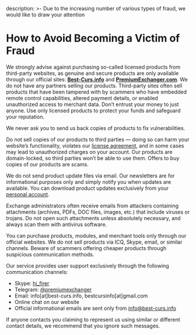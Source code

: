 description: >-
  Due to the increasing number of various types of fraud, we would like to draw your attention

# How to Avoid Becoming a Victim of Fraud

We strongly advise against purchasing so-called licensed products from third-party websites, as genuine and secure products are only available through our official sites: [**Best-Curs.info**](https://best-curs.info/) and [**PremiumExchanger.com**](https://premiumexchanger.com/). We do not have any partners selling our products. Third-party sites often sell products that have been tampered with by scammers who have embedded remote control capabilities, altered payment details, or enabled unauthorized access to merchant data. Don’t entrust your money to just anyone. Use only licensed products to protect your funds and safeguard your reputation.

We never ask you to send us back copies of products to fix vulnerabilities.

Do not sell copies of our products to third parties — doing so can harm your website’s functionality, violates our [license agreement](https://premiumexchanger.com/terms-personal-data/), and in some cases may lead to unauthorized charges on your account. Our products are domain-locked, so third parties won’t be able to use them. Offers to buy copies of our products are scams.

We do not send product update files via email. Our newsletters are for informational purposes only and simply notify you when updates are available. You can download product updates exclusively from your [personal account](https://premiumexchanger.com/uscripts/).

Exchange administrators often receive emails from attackers containing attachments (archives, PDFs, DOC files, images, etc.) that include viruses or trojans. Do not open such attachments unless absolutely necessary, and always scan them with antivirus software.

You can purchase products, modules, and merchant tools only through our official websites. We do not sell products via ICQ, Skype, email, or similar channels. Beware of scammers offering cheaper products through suspicious communication methods.

Our service provides user support exclusively through the following communication channels:

* Skype: [hi_firer](skype:hi_firer?add)  
* Telegram: [@premiumexchanger](https://t.me/premiumexchanger)  
* Email: info[at]best-curs.info, bestcursinfo[at]gmail.com  
* Online chat on our website  
* Official informational emails are sent only from info@best-curs.info  

If anyone contacts you claiming to represent us using similar or different contact details, we recommend that you ignore such messages.